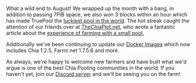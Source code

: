 
What a wild end to August! We wrapped up the month with a bang, in addition to passing 7PiB space, we also won 3 blocks within an hour which has made TruePool the [luckiest pool in the world](https://chiapool.directory/). The hot streak caught the attention of our friends over at [TheChiaPlot.net](https://thechiaplot.net/), who wrote a fantastic article about the [experience of farming with a small pool.](https://thechiaplot.net/2021/09/01/is-joining-a-smaller-chia-pool-a-mistake/)

Additionally we've been continuing to update our [Docker Images](https://truepool.io/kb/truepool-docker-image) which now includes Chia 1.2.5, Farmr.net 1.7.5.6 and more.

As always, we're happy to welcome new farmers and have built what we'd argue is one of the best Chia Pooling communities in the world. If you haven't yet, join our [Discord server](https://discord.com/invite/hWwAfGFyBz) and we'll be seeing you on the farm!


